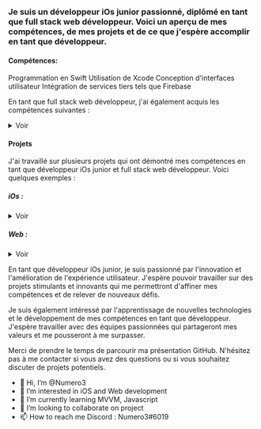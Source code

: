 ### Je suis un développeur iOs junior passionné, diplômé en tant que full stack web développeur. Voici un aperçu de mes compétences, de mes projets et de ce que j'espère accomplir en tant que développeur.

#### Compétences:

Programmation en Swift
Utilisation de Xcode
Conception d'interfaces utilisateur
Intégration de services tiers tels que Firebase

En tant que full stack web développeur, j'ai également acquis les compétences suivantes :

<details><summary>Voir</summary>
<p>

Programmation en HTML, CSS et JavaScript
  
Utilisation de frameworks tels que React
  
Utilisation de bases de données
  
Utilisation de langages de serveur tels que Node.js
  
</p>
</details>

#### Projets

J'ai travaillé sur plusieurs projets qui ont démontré mes compétences en tant que développeur iOs junior et full stack web développeur. Voici quelques exemples :

##### iOs : 

<details><summary>Voir</summary>
<p>

MonLoulou : Application pour les ballades avec son chien, qui permet de savoir a les horaires auquelles le chien a été sorti combien de temps, sur quel distance, l'application permet de voir la météo et de programmer des rappels.

Pomodoro : J'ai développé une application de productivité basé sur le principe pomodoro, l'application permet de définir des temps de travail, des temps de pauses.

ME-Kit : Apple BootCamp projet, permet de gérer son entreprise, information relative a l'entreprise, calcule des frais.

Helpr : Apple BootCamp projet, permet de demander de l'aide si on est en situation de danger ou de besoin lors d'un trajet piéton, possibilité d'alerté les utilisateurs si on est suivi par exemple.
  
</p>
</details>

##### Web :

<details><summary>Voir</summary>
<p>
  
Kasa : est un site web de location de logements entre particuliers.

Piiquante : est une application web de critique des sauces piquantes.

Kanap : est un site web de commande de canapé.

La Panthere : SEO pour un site web design, gestion accesibilité.

OhMyFood : est un site web de réservation de menus dans des restaurants gastronomiques.

Booki : est un site web qui permet aux usagers de trouver des hébergements et des activités dans la ville de leur choix.

</p>
</details>


En tant que développeur iOs junior, je suis passionné par l'innovation et l'amélioration de l'expérience utilisateur. J'espère pouvoir travailler sur des projets stimulants et innovants qui me permettront d'affiner mes compétences et de relever de nouveaux défis.

Je suis également intéressé par l'apprentissage de nouvelles technologies et le développement de mes compétences en tant que développeur. J'espère travailler avec des équipes passionnées qui partageront mes valeurs et me pousseront à me surpasser.

Merci de prendre le temps de parcourir ma présentation GitHub. N'hésitez pas à me contacter si vous avez des questions ou si vous souhaitez discuter de projets potentiels.

- 👋 Hi, I’m @Numero3
- 👀 I’m interested in iOS and Web development
- 🌱 I’m currently learning MVVM, Javascript
- 💞️ I’m looking to collaborate on project
- 📫 How to reach me Discord : Numero3#6019

<!---
Numero333/Numero333 is a ✨ special ✨ repository because its `README.md` (this file) appears on your GitHub profile.
You can click the Preview link to take a look at your changes.
--->
